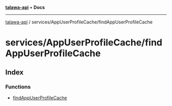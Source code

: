 [**talawa-api**](../../../README.md) • **Docs**

***

[talawa-api](../../../modules.md) / services/AppUserProfileCache/findAppUserProfileCache

# services/AppUserProfileCache/findAppUserProfileCache

## Index

### Functions

- [findAppUserProfileCache](functions/findAppUserProfileCache.md)

